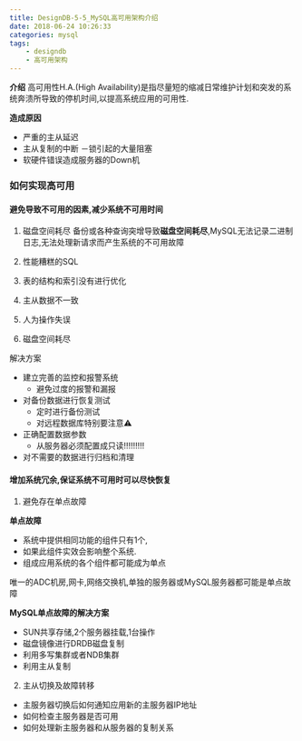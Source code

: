 ```yaml
---
title: DesignDB-5-5_MySQL高可用架构介绍
date: 2018-06-24 10:26:33
categories: mysql
tags:
    - designdb
    - 高可用架构
---
```


**介绍**
高可用性H.A.(High Availability)是指尽量短的缩减日常维护计划和突发的系统奔溃所导致的停机时间,以提高系统应用的可用性.

**造成原因**
- 严重的主从延迟
- 主从复制的中断
－锁引起的大量阻塞
- 软硬件错误造成服务器的Down机

### 如何实现高可用

#### 避免导致不可用的因素,减少系统不可用时间
1. 磁盘空间耗尽
    备份或各种查询突增导致**磁盘空间耗尽**,MySQL无法记录二进制日志,无法处理新请求而产生系统的不可用故障
2. 性能糟糕的SQL
3. 表的结构和索引没有进行优化
4. 主从数据不一致
5. 人为操作失误

1. 磁盘空间耗尽

解决方案
- 建立完善的监控和报警系统
    - 避免过度的报警和漏报
- 对备份数据进行恢复测试
    - 定时进行备份测试
    - 对远程数据库特别要注意⚠
- 正确配置数据参数
    - 从服务器必须配置成只读!!!!!!!!!
- 对不需要的数据进行归档和清理

#### 增加系统冗余,保证系统不可用时可以尽快恢复

1. 避免存在单点故障

**单点故障**
- 系统中提供相同功能的组件只有1个,
- 如果此组件实效会影响整个系统.
- 组成应用系统的各个组件都可能成为单点

唯一的ADC机房,网卡,网络交换机,单独的服务器或MySQL服务器都可能是单点故障

**MySQL单点故障的解决方案**
- SUN共享存储,2个服务器挂载,1台操作
- 磁盘镜像进行DRDB磁盘复制
- 利用多写集群或者NDB集群
- 利用主从复制

2. 主从切换及故障转移

- 主服务器切换后如何通知应用新的主服务器IP地址
- 如何检查主服务器是否可用
- 如何处理新主服务器和从服务器的复制关系
